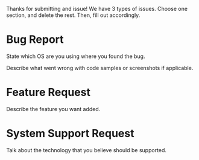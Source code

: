 Thanks for submitting and issue!  We have 3 types of issues.  Choose one section, and delete the rest.  Then, fill out accordingly.

# Bug Report
State which OS are you using where you found the bug.

Describe what went wrong with code samples or screenshots if applicable.

# Feature Request
Describe the feature you want added.

# System Support Request
Talk about the technology that you believe should be supported.